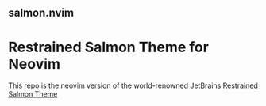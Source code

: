 ## salmon.nvim

# Restrained Salmon Theme for Neovim

This repo is the neovim version of the world-renowned JetBrains [Restrained Salmon Theme](https://plugins.jetbrains.com/plugin/16259-restrained-salmon-theme/edit/analytics)

